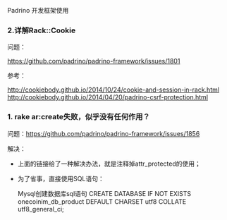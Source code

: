 Padrino 开发框架使用


### 2.详解Rack::Cookie

问题：

https://github.com/padrino/padrino-framework/issues/1801

参考：

http://cookiebody.github.io/2014/10/24/cookie-and-session-in-rack.html
http://cookiebody.github.io/2014/04/20/padrino-csrf-protection.html


### 1. rake ar:create失败，似乎没有任何作用？

问题：https://github.com/padrino/padrino-framework/issues/1856

解决：

* 上面的链接给了一种解决办法，就是注释掉attr_protected的使用；
    
* 为了省事，直接使用SQL语句： 
   
    Mysql创建数据库sql语句
    CREATE DATABASE IF NOT EXISTS onecoinim_db_product DEFAULT CHARSET utf8 COLLATE utf8_general_ci;